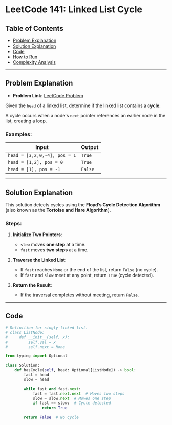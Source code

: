 # LeetCode 141: Linked List Cycle

## Table of Contents
- [Problem Explanation](#problem-explanation)
- [Solution Explanation](#solution-explanation)
- [Code](#code)
- [How to Run](#how-to-run)
- [Complexity Analysis](#complexity-analysis)

---

## Problem Explanation

- **Problem Link**: [LeetCode Problem](https://leetcode.com/problems/linked-list-cycle/)

Given the `head` of a linked list, determine if the linked list contains a **cycle**.

A cycle occurs when a node's `next` pointer references an earlier node in the list, creating a loop.


### Examples:

| Input | Output |
|-------|--------|
| `head = [3,2,0,-4], pos = 1` | `True` |
| `head = [1,2], pos = 0` | `True` |
| `head = [1], pos = -1` | `False` |


---

## Solution Explanation

This solution detects cycles using the **Floyd’s Cycle Detection Algorithm** (also known as the **Tortoise and Hare Algorithm**).

### Steps:

1. **Initialize Two Pointers**:
   - `slow` moves **one step** at a time.
   - `fast` moves **two steps** at a time.

2. **Traverse the Linked List**:
   - If `fast` reaches `None` or the end of the list, return `False` (no cycle).
   - If `fast` and `slow` meet at any point, return `True` (cycle detected).

3. **Return the Result**:
   - If the traversal completes without meeting, return `False`.

---

## Code

```python
# Definition for singly-linked list.
# class ListNode:
#     def __init__(self, x):
#         self.val = x
#         self.next = None

from typing import Optional

class Solution:
    def hasCycle(self, head: Optional[ListNode]) -> bool:
        fast = head
        slow = head

        while fast and fast.next:
            fast = fast.next.next  # Moves two steps
            slow = slow.next  # Moves one step
            if fast == slow:  # Cycle detected
                return True
        
        return False  # No cycle
